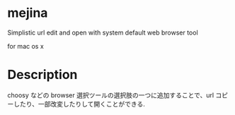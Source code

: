 # mejina

Simplistic url edit and open with system default web browser tool

for mac os x

# Description

choosy などの browser 選択ツールの選択肢の一つに追加することで、url コピーしたり、一部改変したりして開くことができる.


